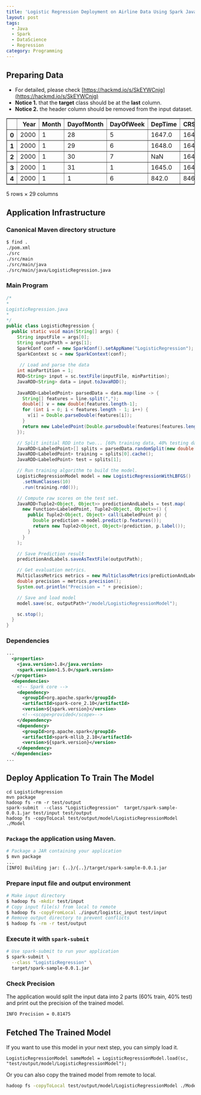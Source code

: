 ```yaml
---
title: 'Logistic Regression Deployment on Airline Data Using Spark Java'
layout: post
tags:
  - Java
  - Spark
  - DataScience
  - Regression
category: Programming
---
```


<!--more-->

## Preparing Data 
- For detailed, please check [https://hackmd.io/s/SkEYWCnjg](https://hackmd.io/s/SkEYWCnjg)
- **Notice 1.** that the **target** class should be at the **last** column.
- **Notice 2.** the header column should be removed from the input dataset.
<div>
<table border="1" class="dataframe">
  <thead>
    <tr style="text-align: right;">
      <th></th>
      <th>Year</th>
      <th>Month</th>
      <th>DayofMonth</th>
      <th>DayOfWeek</th>
      <th>DepTime</th>
      <th>CRSDepTime</th>
      <th>ArrTime</th>
      <th>CRSArrTime</th>
      <th>UniqueCarrier</th>
      <th>FlightNum</th>
      <th>...</th>
      <th>TaxiIn</th>
      <th>TaxiOut</th>
      <th>Cancelled</th>
      <th>CancellationCode</th>
      <th>Diverted</th>
      <th>CarrierDelay</th>
      <th>WeatherDelay</th>
      <th>NASDelay</th>
      <th>SecurityDelay</th>
      <th>LateAircraftDelay</th>
    </tr>
  </thead>
  <tbody>
    <tr>
      <th>0</th>
      <td>2000</td>
      <td>1</td>
      <td>28</td>
      <td>5</td>
      <td>1647.0</td>
      <td>1647</td>
      <td>1906.0</td>
      <td>1859</td>
      <td>HP</td>
      <td>154</td>
      <td>...</td>
      <td>15</td>
      <td>11</td>
      <td>0</td>
      <td>NaN</td>
      <td>0</td>
      <td>NaN</td>
      <td>NaN</td>
      <td>NaN</td>
      <td>NaN</td>
      <td>NaN</td>
    </tr>
    <tr>
      <th>1</th>
      <td>2000</td>
      <td>1</td>
      <td>29</td>
      <td>6</td>
      <td>1648.0</td>
      <td>1647</td>
      <td>1939.0</td>
      <td>1859</td>
      <td>HP</td>
      <td>154</td>
      <td>...</td>
      <td>5</td>
      <td>47</td>
      <td>0</td>
      <td>NaN</td>
      <td>0</td>
      <td>NaN</td>
      <td>NaN</td>
      <td>NaN</td>
      <td>NaN</td>
      <td>NaN</td>
    </tr>
    <tr>
      <th>2</th>
      <td>2000</td>
      <td>1</td>
      <td>30</td>
      <td>7</td>
      <td>NaN</td>
      <td>1647</td>
      <td>NaN</td>
      <td>1859</td>
      <td>HP</td>
      <td>154</td>
      <td>...</td>
      <td>0</td>
      <td>0</td>
      <td>1</td>
      <td>NaN</td>
      <td>0</td>
      <td>NaN</td>
      <td>NaN</td>
      <td>NaN</td>
      <td>NaN</td>
      <td>NaN</td>
    </tr>
    <tr>
      <th>3</th>
      <td>2000</td>
      <td>1</td>
      <td>31</td>
      <td>1</td>
      <td>1645.0</td>
      <td>1647</td>
      <td>1852.0</td>
      <td>1859</td>
      <td>HP</td>
      <td>154</td>
      <td>...</td>
      <td>7</td>
      <td>14</td>
      <td>0</td>
      <td>NaN</td>
      <td>0</td>
      <td>NaN</td>
      <td>NaN</td>
      <td>NaN</td>
      <td>NaN</td>
      <td>NaN</td>
    </tr>
    <tr>
      <th>4</th>
      <td>2000</td>
      <td>1</td>
      <td>1</td>
      <td>6</td>
      <td>842.0</td>
      <td>846</td>
      <td>1057.0</td>
      <td>1101</td>
      <td>HP</td>
      <td>609</td>
      <td>...</td>
      <td>3</td>
      <td>8</td>
      <td>0</td>
      <td>NaN</td>
      <td>0</td>
      <td>NaN</td>
      <td>NaN</td>
      <td>NaN</td>
      <td>NaN</td>
      <td>NaN</td>
    </tr>
  </tbody>
</table>
<p>5 rows × 29 columns</p>
</div>

## Application Infrastructure

### Canonical Maven directory structure
```sh
$ find .
./pom.xml
./src
./src/main
./src/main/java
./src/main/java/LogisticRegression.java
```

### Main Program
```java
/*
*
LogisticRegression.java
*
*/
public class LogisticRegression {
  public static void main(String[] args) {
    String inputFile = args[0];
    String outputPath = args[1];
    SparkConf conf = new SparkConf().setAppName("LogisticRegression");
    SparkContext sc = new SparkContext(conf);
    
     // Load and parse the data
    int minPartition = 1;
    RDD<String> input = sc.textFile(inputFile, minPartition);
    JavaRDD<String> data = input.toJavaRDD(); 
        
    JavaRDD<LabeledPoint> parsedData = data.map(line -> {
      String[] features = line.split(",");
      double[] v = new double[features.length-1];
      for (int i = 0; i < features.length - 1; i++) {
        v[i] = Double.parseDouble(features[i]);
      }
      return new LabeledPoint(Double.parseDouble(features[features.length-1]), Vectors.dense(v));
    });

    // Split initial RDD into two... [60% training data, 40% testing data].
    JavaRDD<LabeledPoint>[] splits = parsedData.randomSplit(new double[] {0.6, 0.4}, 11L);
    JavaRDD<LabeledPoint> training = splits[0].cache();
    JavaRDD<LabeledPoint> test = splits[1];

    // Run training algorithm to build the model.
    LogisticRegressionModel model = new LogisticRegressionWithLBFGS()
      .setNumClasses(10)
      .run(training.rdd());

    // Compute raw scores on the test set.
    JavaRDD<Tuple2<Object, Object>> predictionAndLabels = test.map(
      new Function<LabeledPoint, Tuple2<Object, Object>>() {
        public Tuple2<Object, Object> call(LabeledPoint p) {
          Double prediction = model.predict(p.features());
          return new Tuple2<Object, Object>(prediction, p.label());
        }
      }
    );

    // Save Prediction result
    predictionAndLabels.saveAsTextFile(outputPath);

    // Get evaluation metrics.
    MulticlassMetrics metrics = new MulticlassMetrics(predictionAndLabels.rdd());
    double precision = metrics.precision();
    System.out.println("Precision = " + precision);

    // Save and load model
    model.save(sc, outputPath+"/model/LogisticRegressionModel");

    sc.stop();
  }
}
```

### Dependencies
```xml
...
  <properties>
    <java.version>1.8</java.version>
    <spark.version>1.5.0</spark.version>
  </properties>
  <dependencies>
    <!-- Spark core -->
    <dependency>
      <groupId>org.apache.spark</groupId>
      <artifactId>spark-core_2.10</artifactId>
      <version>${spark.version}</version>
      <!--<scope>provided</scope>-->
    </dependency>
    <dependency>
      <groupId>org.apache.spark</groupId>
      <artifactId>spark-mllib_2.10</artifactId>
      <version>${spark.version}</version>
    </dependency>
  </dependencies>
...
```

## Deploy Application To Train The Model
```shell
cd LogisticRegression
mvn package
hadoop fs -rm -r test/output
spark-submit  --class "LogisticRegression"  target/spark-sample-0.0.1.jar test/input test/output
hadoop fs -copyToLocal test/output/model/LogisticRegressionModel ./Model
```


### `Package` the application using Maven.
```sh
# Package a JAR containing your application
$ mvn package
...
[INFO] Building jar: {..}/{..}/target/spark-sample-0.0.1.jar
```
### Prepare input file and output environment
```sh
# Make input directory
$ hadoop fs -mkdir test/input
# Copy input file(s) from local to remote
$ hadoop fs -copyFromLocal ./input/logistic_input test/input
# Remove output directory to prevent conflicts 
$ hadoop fs -rm -r test/output
```

### Execute it with `spark-submit`
```sh
# Use spark-submit to run your application
$ spark-submit \
  --class "LogisticRegression" \
  target/spark-sample-0.0.1.jar
```

### Check Precision
The application would split the input data into 2 parts (60% train, 40% test) and print out the precision of the trained model.
```sh
INFO Precision = 0.81475
```

## Fetched The Trained Model

If you want to use this model in your next step, you can simply load it.
```
LogisticRegressionModel sameModel = LogisticRegressionModel.load(sc, "test/output/model/LogisticRegressionModel");
```

Or you can also copy the trained model from remote to local.
```sh
hadoop fs -copyToLocal test/output/model/LogisticRegressionModel ./Model
```